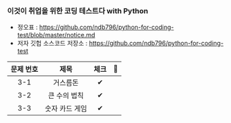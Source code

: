 ### 이것이 취업을 위한 코딩 테스트다 with Python

- 정오표 : https://github.com/ndb796/python-for-coding-test/blob/master/notice.md
- 저자 깃헙 소스코드 저장소 : https://github.com/ndb796/python-for-coding-test

| 문제 번호 |  제목                 | 체크 |   💪  	|
|:-----:  |  :---------------:	|:-----:| :----:	|
| 3-1 | 거스름돈 |  ✔ |  	|
| 3-2 | 큰 수의 법칙 |  ✔ |  	|
| 3-3 | 숫자 카드 게임 |  ✔ |  	|



